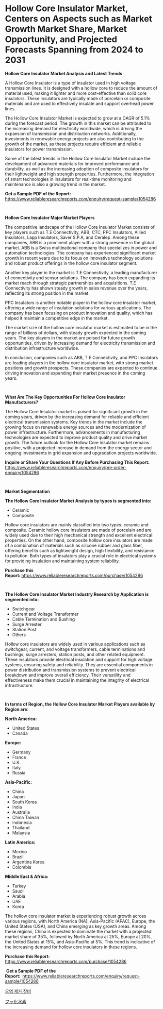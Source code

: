 <p><h1>Hollow Core Insulator Market, Centers on Aspects such as Market Growth Market Share, Market Opportunity, and Projected Forecasts Spanning from 2024 to 2031</h1></p><p><strong>Hollow Core Insulator Market Analysis and Latest Trends</strong></p>
<p><p>A Hollow Core Insulator is a type of insulator used in high voltage transmission lines. It is designed with a hollow core to reduce the amount of material used, making it lighter and more cost-effective than solid core insulators. These insulators are typically made of porcelain or composite materials and are used to effectively insulate and support overhead power lines.</p><p>The Hollow Core Insulator Market is expected to grow at a CAGR of 5.1% during the forecast period. The growth in this market can be attributed to the increasing demand for electricity worldwide, which is driving the expansion of transmission and distribution networks. Additionally, investments in renewable energy projects are also contributing to the growth of the market, as these projects require efficient and reliable insulators for power transmission.</p><p>Some of the latest trends in the Hollow Core Insulator Market include the development of advanced materials for improved performance and durability, as well as the increasing adoption of composite insulators for their lightweight and high strength properties. Furthermore, the integration of smart technologies in insulators for real-time monitoring and maintenance is also a growing trend in the market.</p></p>
<p><strong>Get a Sample PDF of the Report:&nbsp;</strong> <a href="https://www.reliableresearchreports.com/enquiry/request-sample/1054286">https://www.reliableresearchreports.com/enquiry/request-sample/1054286</a></p>
<p>&nbsp;</p>
<p><strong>Hollow Core Insulator Major Market Players</strong></p>
<p><p>The competitive landscape of the Hollow Core Insulator Market consists of key players such as T.E Connectivity, ABB, CTC, PPC Insulators, Allied Insulators, Lapp Insulators, Saver S.P.A, and Ceralep. Among these companies, ABB is a prominent player with a strong presence in the global market. ABB is a Swiss multinational company that specializes in power and automation technologies. The company has experienced significant market growth in recent years due to its focus on innovative technology solutions and robust product offerings in the hollow core insulator segment.</p><p>Another key player in the market is T.E Connectivity, a leading manufacturer of connectivity and sensor solutions. The company has been expanding its market reach through strategic partnerships and acquisitions. T.E Connectivity has shown steady growth in sales revenue over the years, reflecting its strong position in the market.</p><p>PPC Insulators is another notable player in the hollow core insulator market, offering a wide range of insulation solutions for various applications. The company has been focusing on product innovation and quality, which has helped it maintain a competitive edge in the market.</p><p>The market size of the hollow core insulator market is estimated to be in the range of billions of dollars, with steady growth expected in the coming years. The key players in the market are poised for future growth opportunities, driven by increasing demand for electricity transmission and distribution infrastructure worldwide.</p><p>In conclusion, companies such as ABB, T.E Connectivity, and PPC Insulators are leading players in the hollow core insulator market, with strong market positions and growth prospects. These companies are expected to continue driving innovation and expanding their market presence in the coming years.</p></p>
<p>&nbsp;</p>
<p><strong>What Are The Key Opportunities For Hollow Core Insulator Manufacturers?</strong></p>
<p><p>The Hollow Core Insulator market is poised for significant growth in the coming years, driven by the increasing demand for reliable and efficient electrical transmission systems. Key trends in the market include the growing focus on renewable energy sources and the modernization of power infrastructure. Furthermore, advancements in manufacturing technologies are expected to improve product quality and drive market growth. The future outlook for the Hollow Core Insulator market remains positive, with a projected increase in demand from the energy sector and ongoing investments in grid expansion and upgradation projects worldwide.</p></p>
<p><strong>Inquire or Share Your Questions If Any Before Purchasing This Report:</strong> <a href="https://www.reliableresearchreports.com/enquiry/pre-order-enquiry/1054286">https://www.reliableresearchreports.com/enquiry/pre-order-enquiry/1054286</a></p>
<p>&nbsp;</p>
<p><strong>Market Segmentation</strong></p>
<p><strong>The Hollow Core Insulator Market Analysis by types is segmented into:</strong></p>
<p><ul><li>Ceramic</li><li>Composite</li></ul></p>
<p><p>Hollow core insulators are mainly classified into two types: ceramic and composite. Ceramic hollow core insulators are made of porcelain and are widely used due to their high mechanical strength and excellent electrical properties. On the other hand, composite hollow core insulators are made of a combination of materials such as silicone rubber and glass fiber, offering benefits such as lightweight design, high flexibility, and resistance to pollution. Both types of insulators play a crucial role in electrical systems for providing insulation and maintaining system reliability.</p></p>
<p><strong>Purchase this Report:&nbsp;</strong><a href="https://www.reliableresearchreports.com/purchase/1054286">https://www.reliableresearchreports.com/purchase/1054286</a></p>
<p>&nbsp;</p>
<p><strong>The Hollow Core Insulator Market Industry Research by Application is segmented into:</strong></p>
<p><ul><li>Switchgear</li><li>Current and Voltage Transformer</li><li>Cable Termination and Bushing</li><li>Surge Arrester</li><li>Station Post</li><li>Others</li></ul></p>
<p><p>Hollow core insulators are widely used in various applications such as switchgear, current, and voltage transformers, cable terminations and bushings, surge arresters, station posts, and other related equipment. These insulators provide electrical insulation and support for high voltage systems, ensuring safety and reliability. They are essential components in power distribution and transmission systems to prevent electrical breakdown and improve overall efficiency. Their versatility and effectiveness make them crucial in maintaining the integrity of electrical infrastructure.</p></p>
<p>&nbsp;</p>
<p><strong>In terms of Region, the Hollow Core Insulator Market Players available by Region are:</strong></p>
<p>
    <p> <strong> North America: </strong>
        <ul>
            <li>United States</li>
            <li>Canada</li>
        </ul>
        </p> 
    <p> <strong> Europe: </strong>
        <ul>
            <li>Germany</li>
            <li>France</li>
            <li>U.K.</li>
            <li>Italy</li>
            <li>Russia</li>
        </ul>
        </p> 
    <p> <strong> Asia-Pacific: </strong>
        <ul>
            <li>China</li>
            <li>Japan</li>
            <li>South Korea</li>
            <li>India</li>
            <li>Australia</li>
            <li>China Taiwan</li>
            <li>Indonesia</li>
            <li>Thailand</li>
            <li>Malaysia</li>
        </ul>
        </p> 
    <p> <strong> Latin America: </strong>
        <ul>
            <li>Mexico</li>
            <li>Brazil</li>
            <li>Argentina Korea</li>
            <li>Colombia</li>
        </ul>
        </p> 
    <p> <strong> Middle East & Africa: </strong>
        <ul>
            <li>Turkey</li>
            <li>Saudi</li>
            <li>Arabia</li>
            <li>UAE</li>
            <li>Korea</li>
        </ul>
    </p>
    </p>
<p><p>The hollow core insulator market is experiencing robust growth across various regions, with North America (NA), Asia-Pacific (APAC), Europe, the United States (USA), and China emerging as key growth areas. Among these regions, China is expected to dominate the market with a projected market share of 35%, followed by North America at 25%, Europe at 20%, the United States at 15%, and Asia-Pacific at 5%. This trend is indicative of the increasing demand for hollow core insulators in these regions.</p></p>
<p><strong>Purchase this Report: </strong><a href="https://www.reliableresearchreports.com/purchase/1054286">https://www.reliableresearchreports.com/purchase/1054286</a></p>
<p>&nbsp;<strong>Get a Sample PDF of the Report:&nbsp;&nbsp;</strong><a href="https://www.reliableresearchreports.com/enquiry/request-sample/1054286">https://www.reliableresearchreports.com/enquiry/request-sample/1054286</a></p>
<p><strong></strong></p>
<p><p><a href="https://github.com/idcefvhkdut6/Market-Research-Report-List-1/blob/main/327537614797.md">오염 제거 장비</a></p><p><a href="https://github.com/ppmazlotr77499/Market-Research-Report-List-1/blob/main/347536616019.md">フッ化水素</a></p></p>